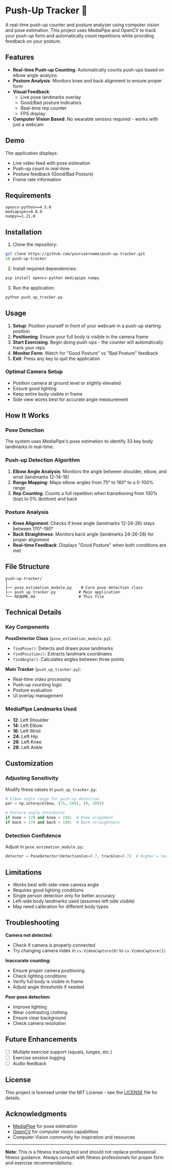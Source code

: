 # Push-Up Tracker 💪

A real-time push-up counter and posture analyzer using computer vision and pose estimation. This project uses MediaPipe and OpenCV to track your push-up form and automatically count repetitions while providing feedback on your posture.

## Features

- **Real-time Push-up Counting**: Automatically counts push-ups based on elbow angle analysis
- **Posture Analysis**: Monitors knee and back alignment to ensure proper form
- **Visual Feedback**: 
  - Live pose landmarks overlay
  - Good/Bad posture indicators
  - Real-time rep counter
  - FPS display
- **Computer Vision Based**: No wearable sensors required - works with just a webcam

## Demo

The application displays:
- Live video feed with pose estimation
- Push-up count in real-time
- Posture feedback (Good/Bad Posture)
- Frame rate information

## Requirements

```
opencv-python>=4.5.0
mediapipe>=0.8.0
numpy>=1.21.0
```

## Installation

1. Clone the repository:
```bash
git clone https://github.com/yourusername/push-up-tracker.git
cd push-up-tracker
```

2. Install required dependencies:
```bash
pip install opencv-python mediapipe numpy
```

3. Run the application:
```bash
python push_up_tracker.py
```

## Usage

1. **Setup**: Position yourself in front of your webcam in a push-up starting position
2. **Positioning**: Ensure your full body is visible in the camera frame
3. **Start Exercising**: Begin doing push-ups - the counter will automatically track your reps
4. **Monitor Form**: Watch for "Good Posture" vs "Bad Posture" feedback
5. **Exit**: Press any key to quit the application

### Optimal Camera Setup
- Position camera at ground level or slightly elevated
- Ensure good lighting
- Keep entire body visible in frame
- Side view works best for accurate angle measurement

## How It Works

### Pose Detection
The system uses MediaPipe's pose estimation to identify 33 key body landmarks in real-time.

### Push-up Detection Algorithm
1. **Elbow Angle Analysis**: Monitors the angle between shoulder, elbow, and wrist (landmarks 12-14-16)
2. **Range Mapping**: Maps elbow angles from 75° to 160° to a 0-100% range
3. **Rep Counting**: Counts a full repetition when transitioning from 100% (top) to 0% (bottom) and back

### Posture Analysis
- **Knee Alignment**: Checks if knee angle (landmarks 12-24-26) stays between 170°-190°
- **Back Straightness**: Monitors back angle (landmarks 24-26-28) for proper alignment
- **Real-time Feedback**: Displays "Good Posture" when both conditions are met

## File Structure

```
push-up-tracker/
│
├── pose_estimation_module.py    # Core pose detection class
├── push_up_tracker.py          # Main application
└── README.md                   # This file
```

## Technical Details

### Key Components

**PoseDetector Class** (`pose_estimation_module.py`):
- `findPose()`: Detects and draws pose landmarks
- `findPosition()`: Extracts landmark coordinates
- `findAngle()`: Calculates angles between three points

**Main Tracker** (`push_up_tracker.py`):
- Real-time video processing
- Push-up counting logic
- Posture evaluation
- UI overlay management

### MediaPipe Landmarks Used
- **12**: Left Shoulder
- **14**: Left Elbow  
- **16**: Left Wrist
- **24**: Left Hip
- **26**: Left Knee
- **28**: Left Ankle

## Customization

### Adjusting Sensitivity
Modify these values in `push_up_tracker.py`:

```python
# Elbow angle range for push-up detection
per = np.interp(elbow, (75, 160), (0, 100))

# Posture angle thresholds
if knee > 170 and knee < 190:  # Knee alignment
if back > 170 and back < 190:  # Back straightness
```

### Detection Confidence
Adjust in `pose_estimation_module.py`:
```python
detector = PoseDetector(detectionCon=0.7, trackCon=0.7)  # Higher = more strict
```

## Limitations

- Works best with side-view camera angle
- Requires good lighting conditions
- Single person detection only for better accuracy
- Left-side body landmarks used (assumes left side visible)
- May need calibration for different body types

## Troubleshooting

**Camera not detected:**
- Check if camera is properly connected
- Try changing camera index in `cv.VideoCapture(0)` to `cv.VideoCapture(1)`

**Inaccurate counting:**
- Ensure proper camera positioning
- Check lighting conditions
- Verify full body is visible in frame
- Adjust angle thresholds if needed

**Poor pose detection:**
- Improve lighting
- Wear contrasting clothing
- Ensure clear background
- Check camera resolution

## Future Enhancements

- [ ] Multiple exercise support (squats, lunges, etc.)
- [ ] Exercise session logging
- [ ] Audio feedback

## License

This project is licensed under the MIT License - see the [LICENSE](LICENSE) file for details.

## Acknowledgments

- [MediaPipe](https://mediapipe.dev/) for pose estimation
- [OpenCV](https://opencv.org/) for computer vision capabilities
- Computer Vision community for inspiration and resources

---

**Note**: This is a fitness tracking tool and should not replace professional fitness guidance. Always consult with fitness professionals for proper form and exercise recommendations.
